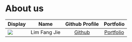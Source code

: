 # About us

Display |     Name     |           Github Profile            | Portfolio 
--------|:------------:|:-----------------------------------:|:---------:
![](https://via.placeholder.com/100.png?text=Photo) | Lim Fang Jie | [Github](https://github.com/xzynos) | [Portfolio](docs/team/limfangjie.md)
